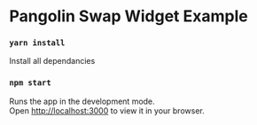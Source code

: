 # Pangolin Swap Widget Example

### `yarn install`

Install all dependancies

### `npm start`

Runs the app in the development mode.\
Open [http://localhost:3000](http://localhost:3000) to view it in your browser.
